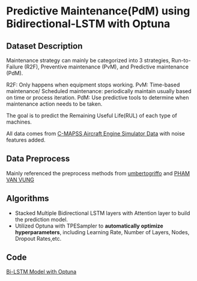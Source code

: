 # Predictive Maintenance(PdM) using Bidirectional-LSTM with Optuna
## Dataset Description

Maintenance strategy can mainly be categorized into 3 strategies, Run-to-Failure (R2F), Preventive maintenance (PvM), and Predictive maintenance (PdM).

R2F: Only happens when equipment stops working.
PvM: Time-based maintenance/ Scheduled maintenance: periodically maintain usually based on time or process iteration.
PdM: Use predictive tools to determine when maintenance action needs to be taken.

The goal is to predict the Remaining Useful Life(RUL) of each type of machines.

All data comes from [C-MAPSS Aircraft Engine Simulator Data](https://data.nasa.gov/dataset/C-MAPSS-Aircraft-Engine-Simulator-Data/xaut-bemq) with noise features added.

## Data Preprocess
Mainly referenced the preprocess methods from [umbertogriffo](https://github.com/umbertogriffo/Predictive-Maintenance-using-LSTM) and [PHAM VAN VUNG](https://www.kaggle.com/code/phamvanvung/cmapss)

## Algorithms
- Stacked Multiple Bidirectional LSTM layers with Attention layer to build the prediction model.
- Utilized Optuna with TPESampler to **automatically optimize hyperparameters**, including Learning Rate, Number of Layers, Nodes, Dropout Rates,etc.

## Code
[Bi-LSTM Model with Optuna](https://github.com/Kev107034011/pdm-lstm-prediction/blob/main/Bi-LSTM%20Model%20with%20Optuna.ipynb)

